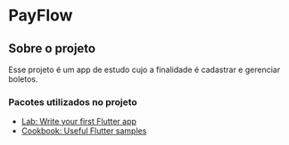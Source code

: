 # PayFlow

## Sobre o projeto

Esse projeto é um app de estudo cujo a finalidade é cadastrar e gerenciar boletos.

### Pacotes utilizados no projeto

- [Lab: Write your first Flutter app](https://docs.flutter.dev/get-started/codelab)
- [Cookbook: Useful Flutter samples](https://docs.flutter.dev/cookbook)


